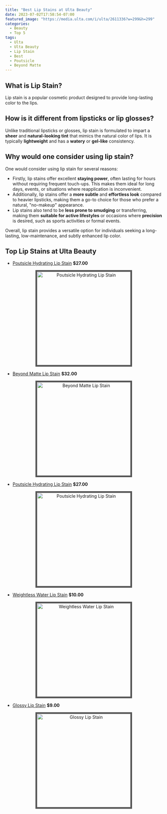 ```yaml
---
title: "Best Lip Stains at Ulta Beauty"
date: 2023-07-02T17:58:54-07:00
featured_image: "https://media.ulta.com/i/ulta/2611336?w=299&h=299"
categories:
  - Beauty
  - Top 5
tags:
  - Ulta
  - Ulta Beauty
  - Lip Stain
  - Best
  - Poutsicle
  - Beyond Matte
---
```


## What is Lip Stain?
Lip stain is a popular cosmetic product designed to provide long-lasting color to the lips. 

## How is it different from lipsticks or lip glosses? 
Unlike traditional lipsticks or glosses, lip stain is formulated to impart a **sheer** and **natural-looking tint** that mimics the natural color of lips. It is typically **lightweight** and has a **watery** or **gel-like** consistency. 

## Why would one consider using lip stain?
One would consider using lip stain for several reasons:
- Firstly, lip stains offer excellent **staying power**, often lasting for hours without requiring frequent touch-ups. This makes them ideal for long days, events, or situations where reapplication is inconvenient. 
- Additionally, lip stains offer a **more subtle** and **effortless look** compared to heavier lipsticks, making them a go-to choice for those who prefer a natural, "no-makeup" appearance. 
- Lip stains also tend to be **less prone to smudging** or transferring, making them **suitable for active lifestyles** or occasions where **precision** is desired, such as sports activities or formal events. 

Overall, lip stain provides a versatile option for individuals seeking a long-lasting, low-maintenance, and subtly enhanced lip color.

## Top Lip Stains at Ulta Beauty

- [Poutsicle Hydrating Lip Stain](https://www.ulta.com/p/poutsicle-hydrating-lip-stain-pimprod2039692?sku=2611336) **$27.00**
<p align="center">
<a href="https://www.ulta.com/p/poutsicle-hydrating-lip-stain-pimprod2039692?sku=2611336"><img style="border: 5px solid #555" src="https://media.ulta.com/i/ulta/2611336?w=299&h=299" width="300" alt="Poutsicle Hydrating Lip Stain" /></a>
</p>

- [Beyond Matte Lip Stain](https://www.ulta.com/p/beyond-matte-lip-stain-pimprod2034159?sku=2601097) **$32.00**
<p align="center">
<a href="https://www.ulta.com/p/beyond-matte-lip-stain-pimprod2034159?sku=2601097"><img style="border: 5px solid #555" src="https://media.ulta.com/i/ulta/2601097?w=299&h=299" width="300" alt="Beyond Matte Lip Stain" /></a>
</p>


- [Poutsicle Hydrating Lip Stain](https://www.ulta.com/p/poutsicle-hydrating-lip-stain-pimprod2033042?sku=2595120) **$27.00**
<p align="center">
<a href="https://www.ulta.com/p/poutsicle-hydrating-lip-stain-pimprod2033042?sku=2595120"><img style="border: 5px solid #555" src="https://media.ulta.com/i/ulta/2595120?w=299&h=299" width="300" alt="Poutsicle Hydrating Lip Stain" /></a>
</p>


- [Weightless Water Lip Stain](https://www.ulta.com/p/weightless-water-lip-stain-pimprod2030740?sku=2586819) **$10.00**
<p align="center">
<a href="https://www.ulta.com/p/weightless-water-lip-stain-pimprod2030740?sku=2586819"><img style="border: 5px solid #555" src="https://media.ulta.com/i/ulta/2586819?w=299&h=299" width="300" alt="Weightless Water Lip Stain" /></a>
</p>


- [Glossy Lip Stain](https://www.ulta.com/p/glossy-lip-stain-pimprod2030947?sku=2592749) **$9.00**
<p align="center">
<a href="https://www.ulta.com/p/glossy-lip-stain-pimprod2030947?sku=2592749"><img style="border: 5px solid #555" src="https://media.ulta.com/i/ulta/2592749?w=299&h=299" width="300" alt="Glossy Lip Stain" /></a>
</p>